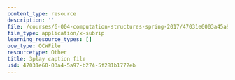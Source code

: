 ```yaml
---
content_type: resource
description: ''
file: /courses/6-004-computation-structures-spring-2017/47031e6003a45a97b2745f281b1772eb_IK9OVbj_Ir0.vtt
file_type: application/x-subrip
learning_resource_types: []
ocw_type: OCWFile
resourcetype: Other
title: 3play caption file
uid: 47031e60-03a4-5a97-b274-5f281b1772eb
---
```

